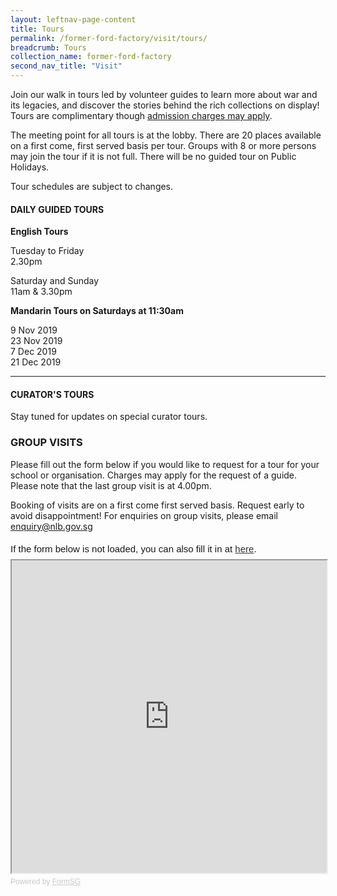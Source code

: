 ```yaml
---
layout: leftnav-page-content
title: Tours
permalink: /former-ford-factory/visit/tours/
breadcrumb: Tours
collection_name: former-ford-factory
second_nav_title: "Visit"
---
```




Join our walk in tours led by volunteer guides to learn more about war and its legacies, and discover the stories behind the rich collections on display! Tours are complimentary though [admission charges may apply](https://www.nas.gov.sg/formerfordfactory/visit-opening).

The meeting point for all tours is at the lobby. There are 20 places available on a first come, first served basis per tour. Groups with 8 or more persons may join the tour if it is not full. There will be no guided tour on Public Holidays. 

Tour schedules are subject to changes.

#### DAILY GUIDED TOURS

**English Tours**

Tuesday to Friday<br>
2.30pm

Saturday and Sunday<br>
11am & 3.30pm



**Mandarin Tours on Saturdays at 11:30am**

9 Nov 2019<br>
23 Nov 2019<br>
7 Dec 2019<br>
21 Dec 2019



------

#### CURATOR'S TOURS

Stay tuned for updates on special curator tours.



### GROUP VISITS

Please fill out the form below if you would like to request for a tour for your school or organisation. Charges may apply for the request of a guide. Please note that the last group visit is at 4.00pm.

Booking of visits are on a first come first served basis. Request early to avoid disappointment! For enquiries on group visits, please email [enquiry@nlb.gov.sg](mailto:enquiry@nlb.gov.sg)

<div style="font-family:Sans-Serif;font-size:15px;color:#000;opacity:0.9;padding-top:5px;padding-bottom:8px">If the form below is not loaded, you can also fill it in at <a href="https://form.gov.sg/5dcd0b0eb6092f0012f832f0">here</a>.</div>
<!-- Change the width and height values to suit you best -->
<iframe id="iframe" src="https://form.gov.sg/5dcd0b0eb6092f0012f832f0" style="width:100%;height:500px"></iframe>
<div style="font-family:Sans-Serif;font-size:12px;color:#999;opacity:0.5;padding-top:5px">Powered by <a href="https://form.gov.sg" style="color: #999">FormSG</a></div>